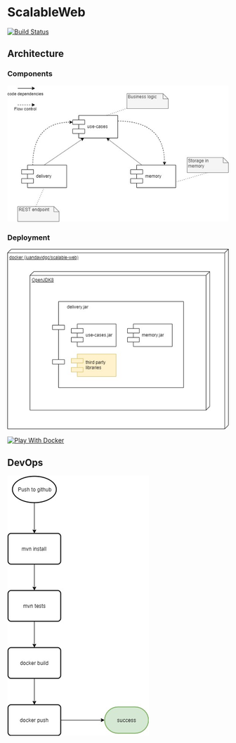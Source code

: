 # ScalableWeb

[![Build Status](https://travis-ci.com/juandavidgc/ScalableWeb.svg?branch=master)](https://travis-ci.com/juandavidgc/ScalableWeb)

## Architecture

### Components
![Components](docs/components.jpg)

### Deployment
![Deployment](docs/deployment.jpg)

[![Play With Docker](https://github.com/play-with-docker/stacks/raw/cff22438cb4195ace27f9b15784bbb497047afa7/assets/images/button.png)](http://play-with-docker.com/?stack=https://raw.githubusercontent.com/juandavidgc/ScalableWeb/master/stack.yml)

## DevOps
![Build Pipeline](docs/build-pipeline.jpg)